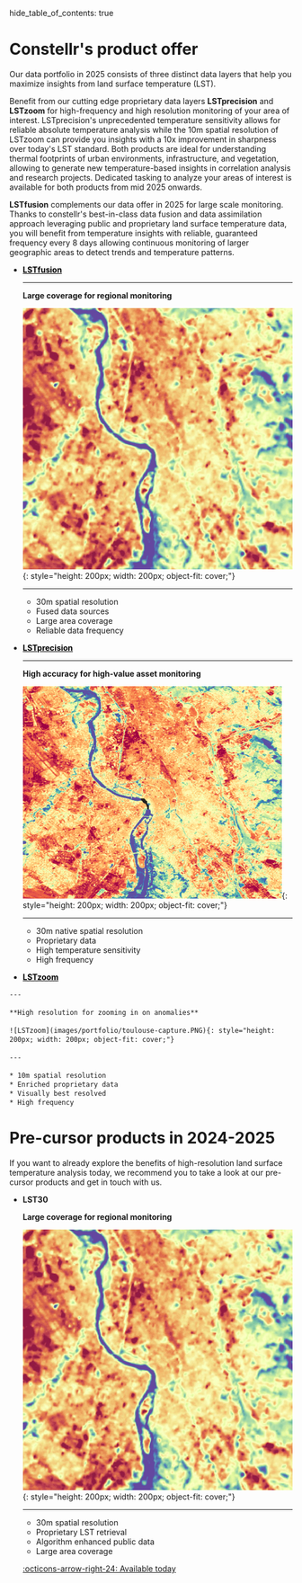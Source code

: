 hide_table_of_contents: true

# Constellr's product offer

Our data portfolio in 2025 consists of three distinct data layers that help you maximize insights from land surface temperature (LST).

Benefit from our cutting edge proprietary data layers **LSTprecision** and **LSTzoom** for high-frequency and high resolution monitoring of your area of interest. LSTprecision's unprecedented temperature sensitivity allows for reliable absolute temperature analysis while the 10m spatial resolution of LSTzoom can provide you insights with a 10x improvement in sharpness over today's LST standard. Both products are ideal for understanding thermal footprints of urban environments, infrastructure, and vegetation, allowing to generate new temperature-based insights in correlation analysis and research projects. Dedicated tasking to analyze your areas of interest is available for both products from mid 2025 onwards.

**LSTfusion** complements our data offer in 2025 for large scale monitoring. Thanks to constellr's best-in-class data fusion and data assimilation approach leveraging public and proprietary land surface temperature data, you will benefit from temperature insights with reliable, guaranteed frequency every 8 days allowing continuous monitoring of larger geographic areas to detect trends and temperature patterns.


<div class="grid cards" markdown>

-   <a href="https://constellr.github.io/product-lst/Technical-specification/" style="color: black;">**LSTfusion**</a>
    
    ---
    
    **Large coverage for regional monitoring**

    ![LSTfusion](images/portfolio/toulouse-lst30.png){: style="height: 200px; width: 200px; object-fit: cover;"}

    ---

    * 30m spatial resolution
    * Fused data sources
    * Large area coverage
    * Reliable data frequency


-   <a href="https://constellr.github.io/product-lst/Technical-specification/" style="color: black;">**LSTprecision**</a>

    ---

    **High accuracy for high-value asset monitoring**
    
    ![LSTprecision](images/portfolio/toulouse-dms30-capture.PNG){: style="height: 200px; width: 200px; object-fit: cover;"}

    ---

    * 30m native spatial resolution
    * Proprietary data
    * High temperature sensitivity
    * High frequency

-    <a href="https://constellr.github.io/product-lst/Technical-specification/" style="color: black;">**LSTzoom**</a>
     
    ---

    **High resolution for zooming in on anomalies**
  
    ![LSTzoom](images/portfolio/toulouse-capture.PNG){: style="height: 200px; width: 200px; object-fit: cover;"}

    ---

    * 10m spatial resolution
    * Enriched proprietary data
    * Visually best resolved
    * High frequency


</div>


# Pre-cursor products in 2024-2025

If you want to already  explore the benefits of high-resolution land surface temperature analysis today, we recommend you to take a look at our pre-cursor products and get in touch with us. 


<div class="grid cards" markdown>

-   __LST30__

    **Large coverage for regional monitoring**

    ![LST30](images/portfolio/toulouse-lst30.png){: style="height: 200px; width: 200px; object-fit: cover;"}

    ---

    * 30m spatial resolution
    * Proprietary LST retrieval
    * Algorithm enhanced public data
    * Large area coverage

    [:octicons-arrow-right-24: Available today](lst30.md)



</div>
